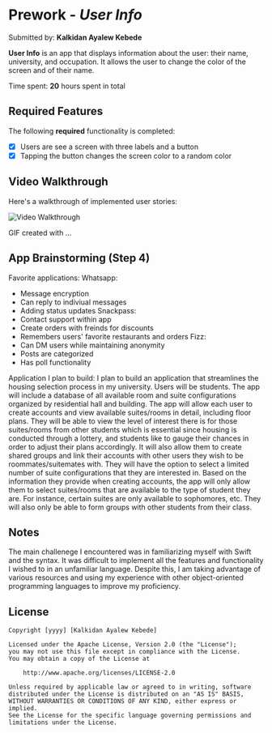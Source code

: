 # Prework - *User Info*

Submitted by: **Kalkidan Ayalew Kebede**

**User Info** is an app that displays information about the user: their name, university, and occupation. It allows the user to change the color of the screen and of their name.

Time spent: **20** hours spent in total

## Required Features

The following **required** functionality is completed:

- [x] Users are see a screen with three labels and a button
- [x] Tapping the button changes the screen color to a random color
 
## Video Walkthrough

Here's a walkthrough of implemented user stories:

<img src='http://i.imgur.com/link/to/your/gif/file.gif' title='Video Walkthrough' width='' alt='Video Walkthrough' />

<!-- Replace this with whatever GIF tool you used! -->
GIF created with ...  
<!-- Recommended tools:
[Kap](https://getkap.co/) for macOS
[ScreenToGif](https://www.screentogif.com/) for Windows
[peek](https://github.com/phw/peek) for Linux. -->

## App Brainstorming (Step 4)
Favorite applications:
Whatsapp:
- Message encryption
- Can reply to indiviual messages
- Adding status updates
Snackpass:
- Contact support within app
- Create orders with freinds for discounts
- Remembers users' favorite restaurants and orders
Fizz:
- Can DM users while maintaining anonymity
- Posts are categorized 
- Has poll functionality

Application I plan to build:
I plan to build an application that streamlines the housing selection process in my university. Users will be students. The app will include a database of all available room and suite configurations organized by residential hall and building. The app will allow each user to create accounts and view available suites/rooms in detail, including floor plans. They will be able to view the level of interest there is for those suites/rooms from other students which is essential since housing is conducted through a lottery, and students like to gauge their chances in order to adjust their plans accordingly. It will also allow them to create shared groups and link their accounts with other users they wish to be roommates/suitemates with. They will have the option to select a limited number of suite configurations that they are interested in. Based on the information they provide when creating accounts, the app will only allow them to select suites/rooms that are available to the type of student they are. For instance, certain suites are only available to sophomores, etc. They will also only be able to form groups with other students from their class.

## Notes

The main challenege I encountered was in familiarizing myself with Swift and the syntax. It was difficult to implement all the features and functionality I wished to in an unfamiliar language. Despite this, I am taking advantage of various resources and using my experience with other object-oriented programming languages to improve my proficiency.

## License

    Copyright [yyyy] [Kalkidan Ayalew Kebede]

    Licensed under the Apache License, Version 2.0 (the "License");
    you may not use this file except in compliance with the License.
    You may obtain a copy of the License at

        http://www.apache.org/licenses/LICENSE-2.0

    Unless required by applicable law or agreed to in writing, software
    distributed under the License is distributed on an "AS IS" BASIS,
    WITHOUT WARRANTIES OR CONDITIONS OF ANY KIND, either express or implied.
    See the License for the specific language governing permissions and
    limitations under the License.
